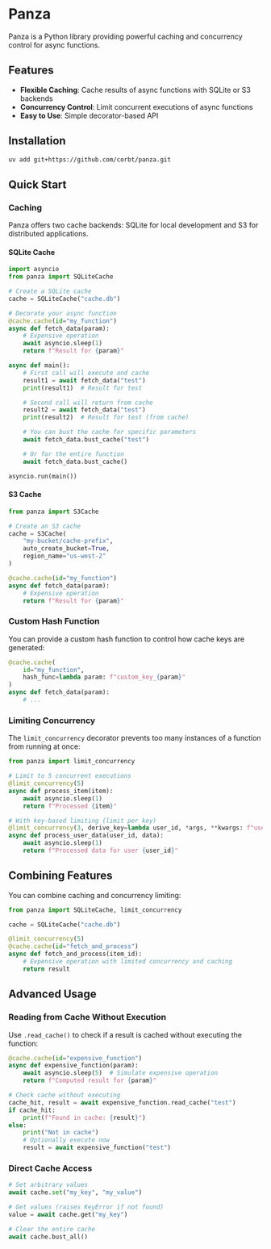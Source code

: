 # Panza

Panza is a Python library providing powerful caching and concurrency control for async functions.

## Features

- **Flexible Caching**: Cache results of async functions with SQLite or S3 backends
- **Concurrency Control**: Limit concurrent executions of async functions
- **Easy to Use**: Simple decorator-based API

## Installation

```bash
uv add git+https://github.com/corbt/panza.git
```

## Quick Start

### Caching

Panza offers two cache backends: SQLite for local development and S3 for distributed applications.

#### SQLite Cache

```python
import asyncio
from panza import SQLiteCache

# Create a SQLite cache
cache = SQLiteCache("cache.db")

# Decorate your async function
@cache.cache(id="my_function")
async def fetch_data(param):
    # Expensive operation
    await asyncio.sleep(1)
    return f"Result for {param}"

async def main():
    # First call will execute and cache
    result1 = await fetch_data("test")
    print(result1)  # Result for test

    # Second call will return from cache
    result2 = await fetch_data("test")
    print(result2)  # Result for test (from cache)

    # You can bust the cache for specific parameters
    await fetch_data.bust_cache("test")

    # Or for the entire function
    await fetch_data.bust_cache()

asyncio.run(main())
```

#### S3 Cache

```python
from panza import S3Cache

# Create an S3 cache
cache = S3Cache(
    "my-bucket/cache-prefix",
    auto_create_bucket=True,
    region_name="us-west-2"
)

@cache.cache(id="my_function")
async def fetch_data(param):
    # Expensive operation
    return f"Result for {param}"
```

### Custom Hash Function

You can provide a custom hash function to control how cache keys are generated:

```python
@cache.cache(
    id="my_function",
    hash_func=lambda param: f"custom_key_{param}"
)
async def fetch_data(param):
    # ...
```

### Limiting Concurrency

The `limit_concurrency` decorator prevents too many instances of a function from running at once:

```python
from panza import limit_concurrency

# Limit to 5 concurrent executions
@limit_concurrency(5)
async def process_item(item):
    await asyncio.sleep(1)
    return f"Processed {item}"

# With key-based limiting (limit per key)
@limit_concurrency(3, derive_key=lambda user_id, *args, **kwargs: f"user_{user_id}")
async def process_user_data(user_id, data):
    await asyncio.sleep(1)
    return f"Processed data for user {user_id}"
```

## Combining Features

You can combine caching and concurrency limiting:

```python
from panza import SQLiteCache, limit_concurrency

cache = SQLiteCache("cache.db")

@limit_concurrency(5)
@cache.cache(id="fetch_and_process")
async def fetch_and_process(item_id):
    # Expensive operation with limited concurrency and caching
    return result
```

## Advanced Usage

### Reading from Cache Without Execution

Use `.read_cache()` to check if a result is cached without executing the function:

```python
@cache.cache(id="expensive_function")
async def expensive_function(param):
    await asyncio.sleep(5)  # Simulate expensive operation
    return f"Computed result for {param}"

# Check cache without executing
cache_hit, result = await expensive_function.read_cache("test")
if cache_hit:
    print(f"Found in cache: {result}")
else:
    print("Not in cache")
    # Optionally execute now
    result = await expensive_function("test")
```

### Direct Cache Access

```python
# Set arbitrary values
await cache.set("my_key", "my_value")

# Get values (raises KeyError if not found)
value = await cache.get("my_key")

# Clear the entire cache
await cache.bust_all()
```
